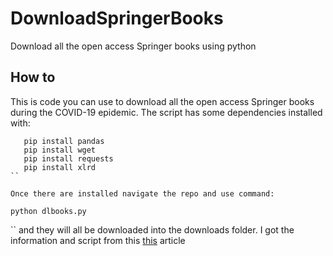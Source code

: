 # DownloadSpringerBooks
 Download all the open access Springer books using python

## How to
 This is code you can use to download all the open access Springer books during the COVID-19 epidemic.
 The script has some dependencies installed with: 
 ```
    pip install pandas
    pip install wget
    pip install requests
    pip install xlrd
 ``

 Once there are installed navigate the repo and use command:
 ```
    python dlbooks.py
 ``
 and they will all be downloaded into the downloads folder. I got the information and script from this
 [this](https://towardsdatascience.com/download-all-free-textbooks-from-springer-using-python-bd0b10e0ccc) article 
